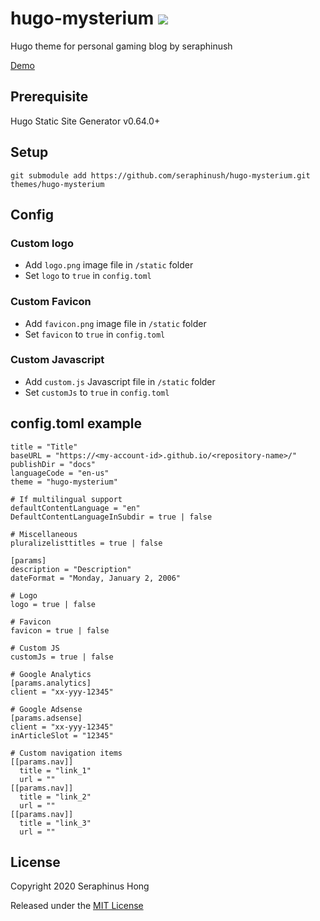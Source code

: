 # hugo-mysterium ![](https://img.shields.io/badge/version-3.00.00-333333.svg?colorA=333333&colorB=169BD7)
Hugo theme for personal gaming blog by seraphinush

[Demo](https://seraphinush.github.io/hugo-mysterium/)

## Prerequisite
Hugo Static Site Generator v0.64.0+

## Setup
```
git submodule add https://github.com/seraphinush/hugo-mysterium.git themes/hugo-mysterium
```

## Config

### Custom logo
- Add `logo.png` image file in `/static` folder
- Set `logo` to `true` in `config.toml`

### Custom Favicon
- Add `favicon.png` image file in `/static` folder
- Set `favicon` to `true` in `config.toml`

### Custom Javascript
- Add `custom.js` Javascript file in `/static` folder
- Set `customJs` to `true` in `config.toml`

## config.toml example
```
title = "Title"
baseURL = "https://<my-account-id>.github.io/<repository-name>/"
publishDir = "docs"
languageCode = "en-us"
theme = "hugo-mysterium"

# If multilingual support
defaultContentLanguage = "en"
DefaultContentLanguageInSubdir = true | false

# Miscellaneous
pluralizelisttitles = true | false

[params]
description = "Description"
dateFormat = "Monday, January 2, 2006"

# Logo
logo = true | false

# Favicon
favicon = true | false

# Custom JS
customJs = true | false

# Google Analytics
[params.analytics]
client = "xx-yyy-12345"

# Google Adsense
[params.adsense]
client = "xx-yyy-12345"
inArticleSlot = "12345"

# Custom navigation items
[[params.nav]]
  title = "link_1"
  url = ""
[[params.nav]]
  title = "link_2"
  url = ""
[[params.nav]]
  title = "link_3"
  url = ""
```

## License
Copyright 2020 Seraphinus Hong

Released under the [MIT License](LICENSE)
